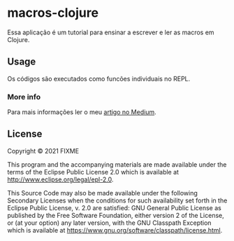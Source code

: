 # macros-clojure

Essa aplicação é um tutorial para ensinar a escrever e ler as macros em Clojure.

## Usage

Os códigos são executados como funcões individuais no REPL.


### More info

Para mais informações ler o meu [artigo no Medium](https://cesar-alcancio.medium.com/como-funcionam-as-macros-em-clojure-71e919359807).

## License

Copyright © 2021 FIXME

This program and the accompanying materials are made available under the
terms of the Eclipse Public License 2.0 which is available at
http://www.eclipse.org/legal/epl-2.0.

This Source Code may also be made available under the following Secondary
Licenses when the conditions for such availability set forth in the Eclipse
Public License, v. 2.0 are satisfied: GNU General Public License as published by
the Free Software Foundation, either version 2 of the License, or (at your
option) any later version, with the GNU Classpath Exception which is available
at https://www.gnu.org/software/classpath/license.html.
